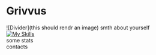 # Grivvus
![Divider](this should rendr an image)
smth about yourself
<br>
[![My Skills](https://skillicons.dev/icons?i=python,fastapi,git,docker&perline=3)](https://skillicons.dev)
<br>
some stats
<br>
contacts
